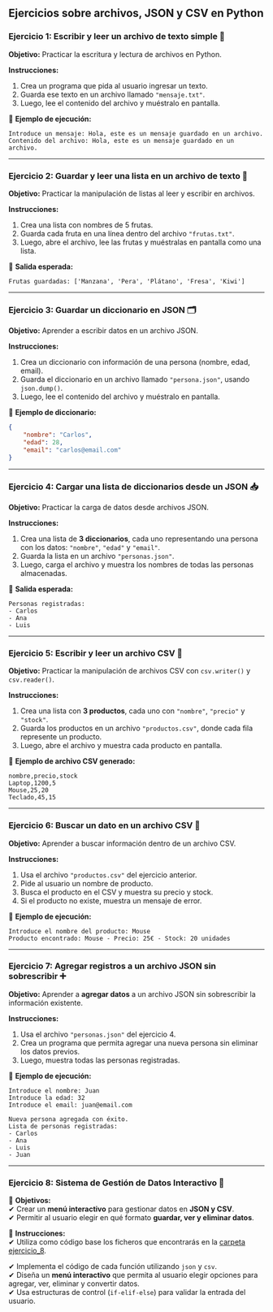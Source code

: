 ## **Ejercicios sobre archivos, JSON y CSV en Python**

### **Ejercicio 1: Escribir y leer un archivo de texto simple** 📄
**Objetivo:** Practicar la escritura y lectura de archivos en Python.

**Instrucciones:**
1. Crea un programa que pida al usuario ingresar un texto.
2. Guarda ese texto en un archivo llamado `"mensaje.txt"`.
3. Luego, lee el contenido del archivo y muéstralo en pantalla.

📌 **Ejemplo de ejecución:**
```
Introduce un mensaje: Hola, este es un mensaje guardado en un archivo.
Contenido del archivo: Hola, este es un mensaje guardado en un archivo.
```

---

### **Ejercicio 2: Guardar y leer una lista en un archivo de texto** 📜
**Objetivo:** Practicar la manipulación de listas al leer y escribir en archivos.

**Instrucciones:**
1. Crea una lista con nombres de 5 frutas.
2. Guarda cada fruta en una línea dentro del archivo `"frutas.txt"`.
3. Luego, abre el archivo, lee las frutas y muéstralas en pantalla como una lista.

📌 **Salida esperada:**
```
Frutas guardadas: ['Manzana', 'Pera', 'Plátano', 'Fresa', 'Kiwi']
```

---

### **Ejercicio 3: Guardar un diccionario en JSON** 🗂️
**Objetivo:** Aprender a escribir datos en un archivo JSON.

**Instrucciones:**
1. Crea un diccionario con información de una persona (nombre, edad, email).
2. Guarda el diccionario en un archivo llamado `"persona.json"`, usando `json.dump()`.
3. Luego, lee el contenido del archivo y muéstralo en pantalla.

📌 **Ejemplo de diccionario:**
```json
{
    "nombre": "Carlos",
    "edad": 28,
    "email": "carlos@email.com"
}
```

---

### **Ejercicio 4: Cargar una lista de diccionarios desde un JSON** 📥
**Objetivo:** Practicar la carga de datos desde archivos JSON.

**Instrucciones:**
1. Crea una lista de **3 diccionarios**, cada uno representando una persona con los datos: `"nombre"`, `"edad"` y `"email"`.
2. Guarda la lista en un archivo `"personas.json"`.
3. Luego, carga el archivo y muestra los nombres de todas las personas almacenadas.

📌 **Salida esperada:**
```
Personas registradas:
- Carlos
- Ana
- Luis
```

---

### **Ejercicio 5: Escribir y leer un archivo CSV** 📑
**Objetivo:** Practicar la manipulación de archivos CSV con `csv.writer()` y `csv.reader()`.

**Instrucciones:**
1. Crea una lista con **3 productos**, cada uno con `"nombre"`, `"precio"` y `"stock"`.
2. Guarda los productos en un archivo `"productos.csv"`, donde cada fila represente un producto.
3. Luego, abre el archivo y muestra cada producto en pantalla.

📌 **Ejemplo de archivo CSV generado:**
```
nombre,precio,stock
Laptop,1200,5
Mouse,25,20
Teclado,45,15
```

---

### **Ejercicio 6: Buscar un dato en un archivo CSV** 🔎
**Objetivo:** Aprender a buscar información dentro de un archivo CSV.

**Instrucciones:**
1. Usa el archivo `"productos.csv"` del ejercicio anterior.
2. Pide al usuario un nombre de producto.
3. Busca el producto en el CSV y muestra su precio y stock.
4. Si el producto no existe, muestra un mensaje de error.

📌 **Ejemplo de ejecución:**
```
Introduce el nombre del producto: Mouse
Producto encontrado: Mouse - Precio: 25€ - Stock: 20 unidades
```

---

### **Ejercicio 7: Agregar registros a un archivo JSON sin sobrescribir** ➕
**Objetivo:** Aprender a **agregar datos** a un archivo JSON sin sobrescribir la información existente.

**Instrucciones:**
1. Usa el archivo `"personas.json"` del ejercicio 4.
2. Crea un programa que permita agregar una nueva persona sin eliminar los datos previos.
3. Luego, muestra todas las personas registradas.

📌 **Ejemplo de ejecución:**
```
Introduce el nombre: Juan
Introduce la edad: 32
Introduce el email: juan@email.com

Nueva persona agregada con éxito.
Lista de personas registradas:
- Carlos
- Ana
- Luis
- Juan
```
---

### **Ejercicio 8: Sistema de Gestión de Datos Interactivo** 🚀
📌 **Objetivos:**  
✔ Crear un **menú interactivo** para gestionar datos en **JSON y CSV**.  
✔ Permitir al usuario elegir en qué formato **guardar, ver y eliminar datos**.


📌 **Instrucciones:**  
✔ Utiliza como código base los ficheros que encontrarás en la [carpeta ejercicio_8](https://github.com/ibarraja/profe-LM/tree/main/Introduccion_a_Archivos_JSON_y_CSV/ejercicio_8).

✔ Implementa el código de cada función utilizando `json` y `csv`.  
✔ Diseña un **menú interactivo** que permita al usuario elegir opciones para agregar, ver, eliminar y convertir datos.  
✔ Usa estructuras de control (`if-elif-else`) para validar la entrada del usuario.  

